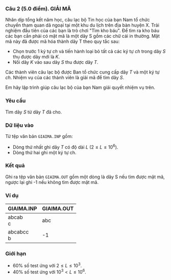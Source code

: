 ### Câu 2 (5.0 điểm). GIẢI MÃ

Nhân dịp tổng kết năm học, câu lạc bộ Tin học của bạn Nam tổ chức chuyến tham quan dã ngoại tại một khu du lịch trên địa bàn huyện X. Trải nghiệm đầu tiên của các bạn là trò chơi "Tìm kho báu". Để tìm ra kho báu các bạn cần phải có mật mã là một dãy S gồm các chữ cái in thường. Mật mã này đã được mã hóa thành dãy T theo quy tắc sau:

- Chọn trước 1 ký tự $ch$ và tiến hành loại bỏ tất cả các ký tự $ch$ trong dãy $S$ thu được dãy mới là $K$.
- Nối dãy $K$ vào sau dãy $S$ thu được dãy $T$.

Các thành viên câu lạc bộ được Ban tổ chức cung cấp dãy $T$ và một ký tự $ch$. Nhiệm vụ của các thành viên là giải mã để tìm dãy $S$.

Em hãy lập trình giúp câu lạc bộ của bạn Nam giải quyết nhiệm vụ trên.

### Yêu cầu

Tìm dãy $S$ từ dãy $T$ đã cho.

### Dữ liệu vào

Từ tệp văn bản `GIAIMA.INP` gồm:

  - Dòng thứ nhất ghi dãy $T$ có độ dài $L$ $(2 ≤ L ≤ 10^6)$.
  - Dòng thứ hai ghi một ký tự ch.

### Kết quả

Ghi ra tệp văn bản `GIAIMA.OUT` gồm một dòng là dãy S nếu tìm được mật mã, ngược lại ghi -1 nếu không tìm được mật mã.

### Ví dụ

| GIAIMA.INP     | GIAIMA.OUT |
| -------------- | ---------- |
| abcab <br> c   | abc        |
| abcabcc <br> b | -1         |

### Giới hạn

- 60% số test ứng với $2 ≤ L ≤ 10^3$.
- 40% số test ứng với $10^3 < L ≤ 10^6$.
